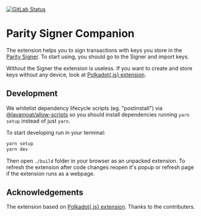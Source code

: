 [![GitLab Status](https://gitlab.parity.io/parity/parity-signer-companion/badges/main/pipeline.svg)](https://gitlab.parity.io/parity/parity-signer-companion/pipelines)

# Parity Signer Companion

The extension helps you to sign transactions with keys you store in the [Parity Signer](https://www.parity.io/technologies/signer/). To start using, you should go to the Signer and import keys.

Without the Signer the extension is useless. If you want to create and store keys without any device, look at [Polkadot{.js} extension](https://github.com/polkadot-js/extension).

## Development

We whitelist dependency lifecycle scripts (eg. "postinstall") via [@lavamoat/allow-scripts](https://github.com/LavaMoat/LavaMoat/tree/main/packages/allow-scripts) so you should install dependencies running `yarn setup` instead of just `yarn`.

To start developing run in your terminal:
```bash
yarn setup
yarn dev
```

Then open `./build` folder in your browser as an unpacked extension. To refresh the extension after code changes reopen it's popup or refresh page if the extension runs as a webpage.

## Acknowledgements

The extension based on [Polkadot{.js} extension](https://github.com/polkadot-js/extension). Thanks to the contributers.
